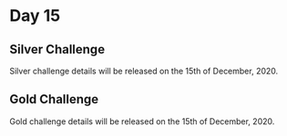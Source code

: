 # Day 15

## Silver Challenge

Silver challenge details will be released on the 15th of December, 2020.

## Gold Challenge

Gold challenge details will be released on the 15th of December, 2020.

